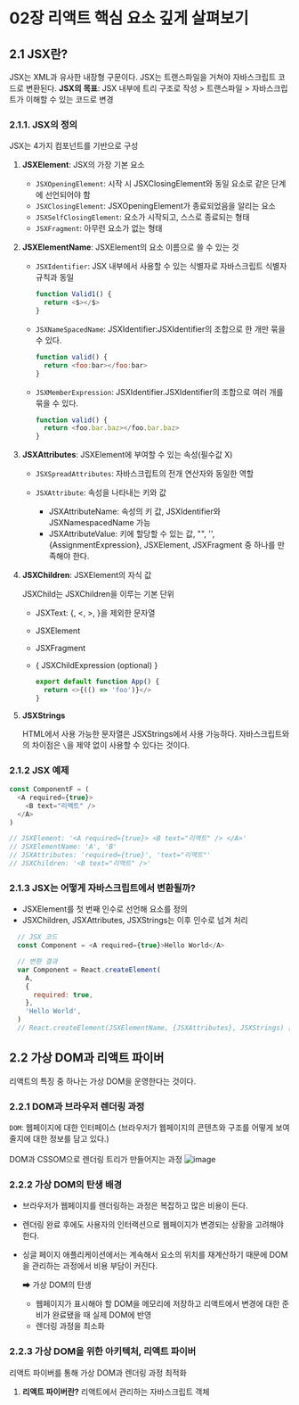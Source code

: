 02장 리액트 핵심 요소 깊게 살펴보기
===========================

2.1 JSX란?
---------

JSX는 XML과 유사한 내장형 구문이다. JSX는 트랜스파일을 거쳐야 자바스크립트 코드로 변환된다.
**JSX의 목표**: JSX 내부에 트리 구조로 작성 > 트랜스파일 > 자바스크립트가 이해할 수 있는 코드로 변경


### 2.1.1. JSX의 정의 

JSX는 4가지 컴포넌트를 기반으로 구성

1. **JSXElement**: JSX의 가장 기본 요소
   
   - `JSXOpeningElement`: 시작 시 JSXClosingElement와 동일 요소로 같은 단계에 선언되어야 함
   - `JSXClosingElement`: JSXOpeningElement가 종료되었음을 알리는 요소
   - `JSXSelfClosingElement`: 요소가 시작되고, 스스로 종료되는 형태
   - `JSXFragment`: 아무런 요소가 없는 형태
  
2. **JSXElementName**: JSXElement의 요소 이름으로 쓸 수 있는 것

   - `JSXIdentifier`: JSX 내부에서 사용할 수 있는 식별자로 자바스크립트 식별자 규칙과 동일

       ```javascript
       function Valid1() {
         return <$></$>
       }
       ```
   - `JSXNameSpacedName`: JSXIdentifier:JSXIdentifier의 조합으로 한 개만 묶을 수 있다.

       ```javascript
       function valid() {
         return <foo:bar></foo:bar>
       }
       ```
   - `JSXMemberExpression`: JSXIdentifier.JSXIdentifier의 조합으로 여러 개를 묶을 수 있다.

       ```javascript
       function valid() {
         return <foo.bar.baz></foo.bar.baz>
       }
       ```

3. **JSXAttributes**: JSXElement에 부여할 수 있는 속성(필수값 X)

     - `JSXSpreadAttributes`: 자바스크립트의 전개 연산자와 동일한 역할
     - `JSXAttribute`: 속성을 나타내는 키와 값
       
         - JSXAttributeName: 속성의 키 값, JSXIdentifier와 JSXNamespacedName 가능
         - JSXAttributeValue: 키에 할당할 수 있는 값, "", '', {AssignmentExpression}, JSXElement, JSXFragment 중 하나를 만족해야 한다.
      
4. **JSXChildren**: JSXElement의 자식 값

   JSXChild는 JSXChildren을 이루는 기본 단위
   
   - JSXText: {, <, >, }을 제외한 문자열
   - JSXElement
   - JSXFragment
   - { JSXChildExpression (optional) }
     
       ```javascript
       export default function App() {
         return <>{(() => 'foo')}</>
       }
       ```

5. **JSXStrings**

   HTML에서 사용 가능한 문자열은 JSXStrings에서 사용 가능하다. 자바스크립트와의 차이점은 `\`을 제약 없이 사용할 수 있다는 것이다.

### 2.1.2 JSX 예제

```javascript
const ComponentF = (
  <A required={true}>
    <B text="리액트" />
  </A>
)

// JSXElement: '<A required={true}> <B text="리액트" /> </A>'
// JSXElementName: 'A', 'B'
// JSXAttributes: 'required={true}', 'text="리액트"'
// JSXChildren: '<B text="리액트" />'
```

### 2.1.3 JSX는 어떻게 자바스크립트에서 변환될까?

  - JSXElement를 첫 번째 인수로 선언해 요소를 정의
  - JSXChildren, JSXAttributes, JSXStrings는 이후 인수로 넘겨 처리

  ```javascript
    // JSX 코드
    const Component = <A required={true}>Hello World</A>

    // 변환 결과
    var Component = React.createElement(
      A,
      {
        required: true,
      },
      'Hello World',
    )
    // React.createElement(JSXElementName, {JSXAttributes}, JSXStrings) 순서로 처리
  ```

2.2 가상 DOM과 리액트 파이버
-----------------------

리액트의 특징 중 하나는 가상 DOM을 운영한다는 것이다.

### 2.2.1 DOM과 브라우저 렌더링 과정

`DOM`: 웹페이지에 대한 인터페이스 (브라우저가 웹페이지의 콘텐츠와 구조를 어떻게 보여줄지에 대한 정보를 담고 있다.) <br /><br />
DOM과 CSSOM으로 렌더링 트리가 만들어지는 과정
![image](https://web.dev/static/articles/critical-rendering-path/render-tree-construction/image/dom-cssom-are-combined-8de5805b2061e_1920.png?hl=ko)


### 2.2.2 가상 DOM의 탄생 배경

- 브라우저가 웹페이지를 렌더링하는 과정은 복잡하고 많은 비용이 든다.
- 렌더링 완료 후에도 사용자의 인터랙션으로 웹페이지가 변경되는 상황을 고려해야 한다.
- 싱글 페이지 애플리케이션에서는 계속해서 요소의 위치를 재계산하기 때문에 DOM을 관리하는 과정에서 비용 부담이 커진다.

  ➡ 가상 DOM의 탄생
     - 웹페이지가 표시해야 할 DOM을 메모리에 저장하고 리액트에서 변경에 대한 준비가 완료됐을 때 실제 DOM에 반영
     - 렌더링 과정을 최소화
 
### 2.2.3 가상 DOM을 위한 아키텍처, 리액트 파이버

리액트 파이버를 통해 가상 DOM과 렌더링 과정 최적화

1. **리액트 파이버란?**
   리액트에서 관리하는 자바스크립트 객체
   
